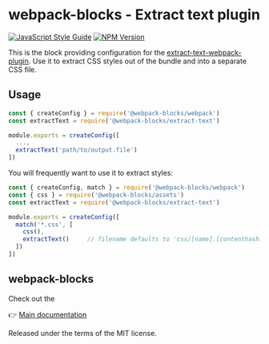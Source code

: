 # webpack-blocks - Extract text plugin

[![JavaScript Style Guide](https://img.shields.io/badge/code%20style-standard-brightgreen.svg)](http://standardjs.com/)
[![NPM Version](https://img.shields.io/npm/v/@webpack-blocks/extract-text.svg)](https://www.npmjs.com/package/@webpack-blocks/extract-text)

This is the block providing configuration for the [extract-text-webpack-plugin](https://github.com/webpack/extract-text-webpack-plugin). Use it to extract CSS styles out of the bundle and into a separate CSS file.


## Usage

```js
const { createConfig } = require('@webpack-blocks/webpack')
const extractText = require('@webpack-blocks/extract-text')

module.exports = createConfig([
  ...,
  extractText('path/to/output.file')
])
```

You will frequently want to use it to extract styles:

```js
const { createConfig, match } = require('@webpack-blocks/webpack')
const { css } = require('@webpack-blocks/assets')
const extractText = require('@webpack-blocks/extract-text')

module.exports = createConfig([
  match('*.css', [
    css(),
    extractText()     // filename defaults to 'css/[name].[contenthash:8].css'
  ])
])
```


## webpack-blocks

Check out the

👉 [Main documentation](https://github.com/andywer/webpack-blocks)

Released under the terms of the MIT license.
